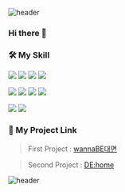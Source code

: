 ![header](https://capsule-render.vercel.app/api?type=waving&color=e56d75&section=header&reversal=true&height=200&text=Hello%20I'm%20Soeun%20Park&fontColor=fff&fontSize=45&fontAlign=70&fontAlignY=35&animation=fadeIn)


### Hi there 👋



<!--
**soeun1222/soeun1222** is a ✨ _special_ ✨ repository because its `README.md` (this file) appears on your GitHub profile.

Here are some ideas to get you started:

- 🔭 I’m currently working on ...
- 🌱 I’m currently learning ...
- 👯 I’m looking to collaborate on ...
- 🤔 I’m looking for help with ...
- 💬 Ask me about ...
- 📫 How to reach me: ...
- 😄 Pronouns: ...
- ⚡ Fun fact: ...
-->

### 🛠️ My Skill  


<img src="https://img.shields.io/badge/-Java-007396?style=flat&logo=Java&logoColor=white"/> <img src="https://img.shields.io/badge/-Spring-6DB33F?style=flat&logo=spring&logoColor=white"/> <img src="https://img.shields.io/badge/-Apache Tomcat-F8DC75?style=flat&logo=apachetomcat&logoColor=black"/> <img src="https://img.shields.io/badge/-MySQL-4479A1?style=flat&logo=mysql&logoColor=white"/>

<img src="https://img.shields.io/badge/-HTML5-E34F26?style=flat&logo=html5&logoColor=white"/> <img src="https://img.shields.io/badge/-CSS3-1572B6?style=flat&logo=css3&logoColor=white"/> <img src="https://img.shields.io/badge/-JavaScript-F7DF1E?style=flat&logo=javascript&logoColor=white"/> <img src="https://img.shields.io/badge/-jQuery-0769AD?style=flat&logo=jquery&logoColor=white"/>

<img src="https://img.shields.io/badge/-Adobe Photoshop-31A8FF?style=flat&logo=AdobePhotoshop&logoColor=white"/> <img src="https://img.shields.io/badge/-Adobe Illustrator-FF9A00?style=flat&logo=AdobeIllustrator&logoColor=white"/>



### 📑 My Project Link

> First Project : [wannaBE대면](https://github.com/soeun1222/wannaBE)  

> Second Project : [DE:home](https://github.com/soeun1222/DEhome)

![header](https://capsule-render.vercel.app/api?type=waving&color=ccc&section=footer&text=bye%20bye%20:3&fontSize=17&fontAlign=90&fontAlignY=80&fontColor=fff)
